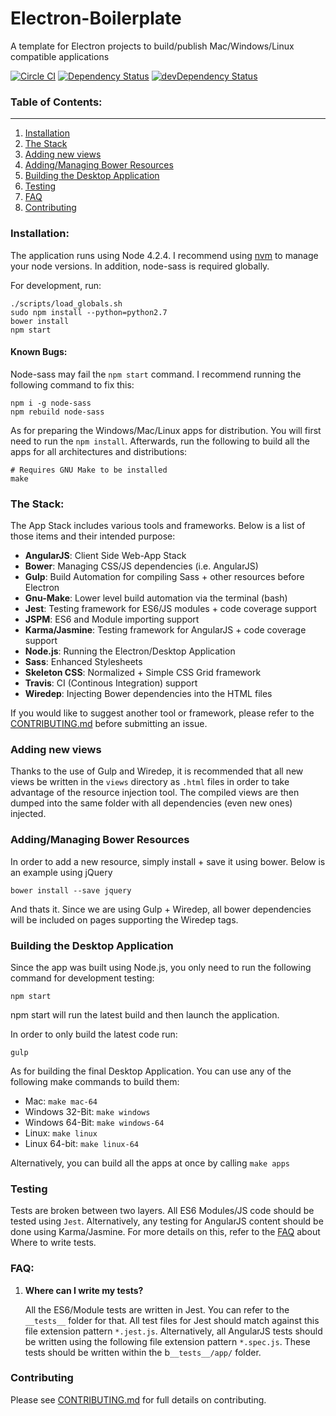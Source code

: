 # Electron-Boilerplate
A template for Electron projects to build/publish Mac/Windows/Linux compatible applications

[![Circle CI](https://circleci.com/gh/Stephn-R/electron-angular-boilerplate.svg?style=svg&circle-token=6a9c22099623944c66e2c82e5a11fdd0eb9c2bdf)](https://circleci.com/gh/Stephn-R/electron-angular-boilerplate) [![Dependency Status](https://david-dm.org/Stephn-R/Electron-Angular-Boilerplate.svg)](https://david-dm.org/Stephn-R/Electron-Angular-Boilerplate) [![devDependency Status](https://david-dm.org/Stephn-R/Electron-Angular-Boilerplate/dev-status.svg)](https://david-dm.org/Stephn-R/Electron-Angular-Boilerplate#info=devDependencies)

### Table of Contents:
---

1. [Installation](#install)
2. [The Stack](#stack)
3. [Adding new views](#views)
4. [Adding/Managing Bower Resources](#bower)
5. [Building the Desktop Application](#build-app)
6. [Testing](#testing)
7. [FAQ](#faq)
8. [Contributing](#contributing)

### <a name="install"></a> Installation:

The application runs using Node 4.2.4. I recommend using [nvm](https://github.com/creationix/nvm) to manage your node versions. In addition, node-sass is required globally.

For development, run:

```shell
./scripts/load_globals.sh
sudo npm install --python=python2.7
bower install
npm start
```

#### Known Bugs:

Node-sass may fail the `npm start` command. I recommend running the following command to fix this:

```
npm i -g node-sass
npm rebuild node-sass
```

As for preparing the Windows/Mac/Linux apps for distribution. You will first need to run the ```npm install```. Afterwards, run the following to build all the apps for all architectures and distributions:

```shell
# Requires GNU Make to be installed
make
```

### <a name="stack"></a> The Stack:

The App Stack includes various tools and frameworks. Below is a list of those items and their intended purpose:

- **AngularJS**: Client Side Web-App Stack
- **Bower**: Managing CSS/JS dependencies (i.e. AngularJS)
- **Gulp**: Build Automation for compiling Sass + other resources before Electron
- **Gnu-Make**: Lower level build automation via the terminal (bash)
- **Jest**: Testing framework for ES6/JS modules + code coverage support
- **JSPM**: ES6 and Module importing support
- **Karma/Jasmine**: Testing framework for AngularJS + code coverage support
- **Node.js**: Running the Electron/Desktop Application
- **Sass**: Enhanced Stylesheets
- **Skeleton CSS**: Normalized + Simple CSS Grid framework
- **Travis**: CI (Continous Integration) support
- **Wiredep**: Injecting Bower dependencies into the HTML files

If you would like to suggest another tool or framework, please refer to the [CONTRIBUTING.md](/CONTRIBUTING.md) before submitting an issue.

### <a name="views"></a> Adding new views

Thanks to the use of Gulp and Wiredep, it is recommended that all new views be written in the `views` directory as `.html` files in order to take advantage of the resource injection tool. The compiled views are then dumped into the same folder with all dependencies (even new ones) injected.

### <a name="bower"></a> Adding/Managing Bower Resources

In order to add a new resource, simply install + save it using bower. Below is an example using jQuery

```shell
bower install --save jquery
```

And thats it. Since we are using Gulp + Wiredep, all bower dependencies will be included on pages supporting the Wiredep tags.

### <a name="build-app"></a> Building the Desktop Application

Since the app was built using Node.js, you only need to run the following command for development testing:

```shell
npm start
```

npm start will run the latest build and then launch the application.

In order to only build the latest code run:

```shell
gulp
```

As for building the final Desktop Application. You can use any of the following make commands to build them:

- Mac: `make mac-64`
- Windows 32-Bit: `make windows`
- Windows 64-Bit: `make windows-64`
- Linux: `make linux`
- Linux 64-bit: `make linux-64`

Alternatively, you can build all the apps at once by calling `make apps`

### <a name="testing"></a> Testing

Tests are broken between two layers. All ES6 Modules/JS code should be tested using `Jest`. Alternatively, any testing for AngularJS content should be done using Karma/Jasmine. For more details on this, refer to the [FAQ](#faq) about Where to write tests.

### <a name="faq"></a> FAQ:

1. **Where can I write my tests?**

    All the ES6/Module tests are written in Jest. You can refer to the ```__tests__``` folder for that. All test files for Jest should match against this file extension pattern ```*.jest.js```. Alternatively, all AngularJS tests should be written using the following file extension pattern ```*.spec.js```. These tests should be written within the b`__tests__/app/` folder.

### <a name="contributing"></a> Contributing

Please see [CONTRIBUTING.md](/CONTRIBUTING.md) for full details on contributing.
